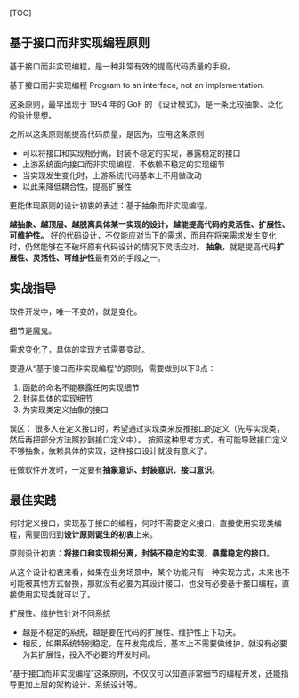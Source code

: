 [TOC]

## 基于接口而非实现编程原则

基于接口而非实现编程，是一种非常有效的提高代码质量的手段。

基于接口而非实现编程
Program to an interface, not an implementation.

这条原则，最早出现于 1994 年的 GoF 的 《设计模式》，是一条比较抽象、泛化的设计思想。

之所以这条原则能提高代码质量，是因为，应用这条原则

- 可以将接口和实现相分离，封装不稳定的实现，暴露稳定的接口
- 上游系统面向接口而非实现编程，不依赖不稳定的实现细节
- 当实现发生变化时，上游系统代码基本上不用做改动
- 以此来降低耦合性，提高扩展性

更能体现原则的设计初衷的表述：基于抽象而非实现编程。

**越抽象、越顶层、越脱离具体某一实现的设计，越能提高代码的灵活性、扩展性、可维护性。**
好的代码设计，不仅能应对当下的需求，而且在将来需求发生变化时，仍然能够在不破坏原有代码设计的情况下灵活应对。
**抽象**，就是提高代码**扩展性、灵活性、可维护性**最有效的手段之一。


## 实战指导

软件开发中，唯一不变的，就是变化。

细节是魔鬼。

需求变化了，具体的实现方式需要变动。

要遵从“基于接口而非实现编程”的原则，需要做到以下3点：

1. 函数的命名不能暴露任何实现细节
2. 封装具体的实现细节
3. 为实现类定义抽象的接口

误区：
很多人在定义接口时，希望通过实现类来反推接口的定义（先写实现类，然后再把部分方法照抄到接口定义中）。
按照这种思考方式，有可能导致接口定义不够抽象，依赖具体的实现，这样接口设计就没有意义了。

在做软件开发时，一定要有**抽象意识、封装意识、接口意识**。


## 最佳实践

何时定义接口，实现基于接口的编程，何时不需要定义接口，直接使用实现类编程，需要回归到**设计原则诞生的初衷**上来。

原则设计初衷：**将接口和实现相分离，封装不稳定的实现，暴露稳定的接口**。

从这个设计初衷来看，如果在业务场景中，某个功能只有一种实现方式，未来也不可能被其他方式替换，那就没有必要为其设计接口，也没有必要基于接口编程，直接使用实现类就可以了。

扩展性、维护性针对不同系统

- 越是不稳定的系统，越是要在代码的扩展性、维护性上下功夫。
- 相反，如果系统特别稳定，在开发完成后，基本上不需要做维护，就没有必要为其扩展性，投入不必要的开发时间。

“基于接口而非实现编程”这条原则，不仅仅可以知道非常细节的编程开发，还能指导更加上层的架构设计、系统设计等。
